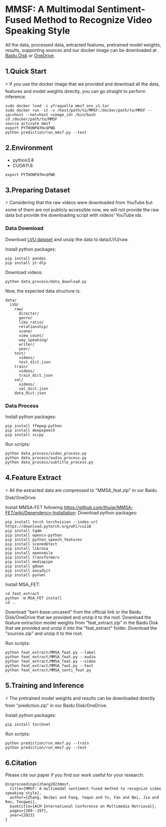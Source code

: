 # MMSF: A Multimodal Sentiment-Fused Method to Recognize Video Speaking Style

All the data, processed data, extracted features, pretrained model weights, results, supporting sources and our docker image can be downloaded at [Baidu Disk](https://pan.baidu.com/s/1capDCX6_55jdSW8Yx3eGBg?pwd=4ac6) or [OneDrive](https://1drv.ms/f/s!AqIJSYD5gt-YlC-ecPHw0h9u2Dve). 

## 1.Quick Start
⚡ If you use the docker image that we provided and download all the data, features and model weights directly, you can go straight to perform inference.
```
sudo docker load -i yfraquelle_mmsf_env_v1.tar
sudo docker run -it -v /host/path/to/MMSF:/docker/path/to/MMSF --ipc=host --net=host <image_id> /bin/bash
cd /docker/path/to/MMSF
source activate mmsf
export PYTHONPATH=$PWD
python prediction/run_mmsf.py --test
```

## 2.Environment
- python3.8
- CUDA11.8
```
export PYTHONPATH=$PWD
```


## 3.Preparing Dataset
⚡ Considering that the raw videos were downloaded from YouTube but some of them are not publicly accessible now, we will not provide the raw data but provide the downloading script with videos' YouTube ids.
### Data Download
Download [LVU dataset](https://github.com/chaoyuaw/lvu) and unzip the data to data/LVU/raw.

Install python packages:
```
pip install pandas
pip install yt-dlp
```
Download videos:
```
python data_process/data_download.py
```
Now, the expected data structure is:
```
data/
  LVU/
    raw/
      director/
      genre/
      like_ratio/
      relationship/
      scene/
      view_count/
      way_speaking/
      writer/
      year/
    test/
      videos/
      test_dict.json
    train/
      videos/
      train_dict.json
    val/
      videos/
      val_dict.json
    data_dict.json
```

### Data Process
Install python packages:
```
pip install ffmpeg-python
pip install deepspeech
pip install scipy
```
Run scripts:
```
python data_process/video_process.py
python data_process/audio_process.py
python data_process/subtitle_process.py
```


## 4.Feature Extract
⚡ All the extracted data are compressed to "MMSA_feat.zip" in our Baidu Disk/OneDrive.

Install MMSA-FET following https://github.com/thuiar/MMSA-FET/wiki/Dependency-Installation: 
Download python packages:
```
pip install torch torchvision --index-url https://download.pytorch.org/whl/cu118
pip install tqdm
pip install opencv-python
pip install python_speech_features
pip install scenedetect
pip install librosa
pip install opensmile
pip install transformers
pip install mediapipe
pip install gdown
pip install easydict
pip install pynvml
```
Install MSA_FET:
```
cd feat_extract
python -m MSA_FET install
cd ..
```

Download "bert-base-uncased" from the official link or the Baidu Disk/OneDrive that we provided and unzip it to the root. 
Download the feature extraction model weights from "feat_extract.zip" in the Baidu Disk that we provided and unzip it into the "feat_extract" folder. 
Download the "sources.zip" and unzip it to the root. 

Run scripts:
```
python feat_extract/MMSA_feat.py --label
python feat_extract/MMSA_feat.py --audio
python feat_extract/MMSA_feat.py --video
python feat_extract/MMSA_feat.py --text
python feat_extract/MMSA_senti_feat.py
```


## 5.Training and Inference
⚡ The pretrained model weights and results can be downloaded directly from "prediction.zip" in our Baidu Disk/OneDrive.

Install python packages:
```
pip install torchnet
```
Run scripts:
```
python prediction/run_mmsf.py --train
python prediction/run_mmsf.py --test
```

## 6.Citation
Please cite our paper if you find our work useful for your research:
```
@inproceedings{zhang2023mmsf,
  title={MMSF: A multimodal sentiment-fused method to recognize video speaking style},
  author={Zhang, Beibei and Fang, Yaqun and Yu, Fan and Bei, Jia and Ren, Tongwei},
  booktitle={ACM International Conference on Multimedia Retrieval},
  pages={289--297},
  year={2023}
}
```
